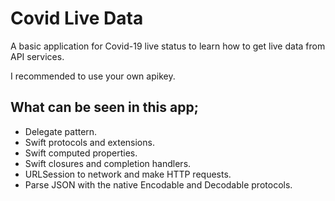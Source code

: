 # Covid Live Data
A basic application for Covid-19 live status to learn how to get live data from API services.

I recommended to use your own apikey.

## What can be seen in this app;
* Delegate pattern.
* Swift protocols and extensions.  
* Swift computed properties.
* Swift closures and completion handlers.
* URLSession to network and make HTTP requests.
* Parse JSON with the native Encodable and Decodable protocols. 
